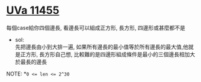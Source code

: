 # [UVa 11455](https://vjudge.net/problem/UVA-11455)  

每個case給你四個邊長, 看邊長可以組成正方形, 長方形, 四邊形或甚麼都不是  

* sol:  
  先把邊長由小到大排一遍, 如果所有邊長的最小值等於所有邊長的最大值,他就是正方形, 長方形自己想, 比較難的是四邊形組成條件是最小的三個邊長相加大於最長的邊長
  
NOTE:
  *`0 <= len <= 2^30`
